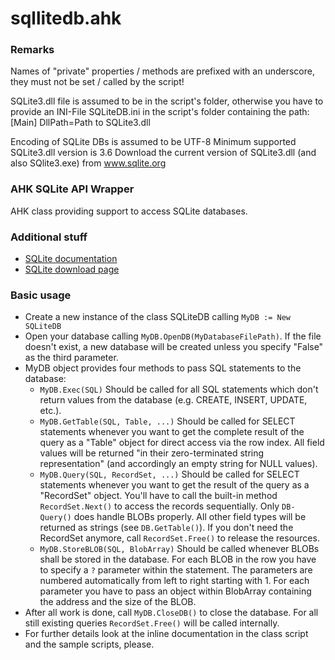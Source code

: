 # sqllitedb.ahk

### Remarks
Names of "private" properties / methods are prefixed with an underscore, they must not be set / called by the script!

SQLite3.dll file is assumed to be in the script's folder, otherwise you have to
provide an INI-File SQLiteDB.ini in the script's folder containing the path:
[Main]
DllPath=Path to SQLite3.dll

Encoding of SQLite DBs is assumed to be UTF-8
Minimum supported SQLite3.dll version is 3.6
Download the current version of SQLite3.dll (and also SQlite3.exe) from www.sqlite.org

### AHK SQLite API Wrapper

AHK class providing support to access SQLite databases.


### Additional stuff

- [SQLite documentation](http://www.sqlite.org/docs.html)
- [SQLite download page](http://www.sqlite.org/download.html)

### Basic usage

- Create a new instance of the class SQLiteDB calling `MyDB := New SQLiteDB`
- Open your database calling `MyDB.OpenDB(MyDatabaseFilePath)`. If the file doesn't exist, a new database will be created unless you specify "False" as the third parameter.
- MyDB object provides four methods to pass SQL statements to the database:
  - `MyDB.Exec(SQL)`
	Should be called for all SQL statements which don't return values from the database (e.g. CREATE, INSERT, UPDATE, etc.).
  - `MyDB.GetTable(SQL, Table, ...)`
	Should be called for SELECT statements whenever you want to get the complete result of the query as a "Table" object for direct access via the row index. All field values will be returned "in their zero-terminated string representation" (and accordingly an empty string for NULL values).
  - `MyDB.Query(SQL, RecordSet, ...)`
	Should be called for SELECT statements whenever you want to get the result of the query as a "RecordSet" object. You'll have to call the built-in method `RecordSet.Next()` to access the records sequentially. Only `DB-Query()` does handle BLOBs properly. All other field types will be returned as strings (see `DB.GetTable()`). If you don't need the RecordSet anymore, call `RecordSet.Free()` to release the resources.
  - `MyDB.StoreBLOB(SQL, BlobArray)`
	Should be called whenever BLOBs shall be stored in the database. For each BLOB in the row you have to specify a `?` parameter within the statement. The parameters are numbered automatically from left to right starting with 1. For each parameter you have to pass an object within BlobArray containing the address and the size of the BLOB.
- After all work is done, call `MyDB.CloseDB()` to close the database. For all still existing queries `RecordSet.Free()` will be called internally.
- For further details look at the inline documentation in the class script and the sample scripts, please.
